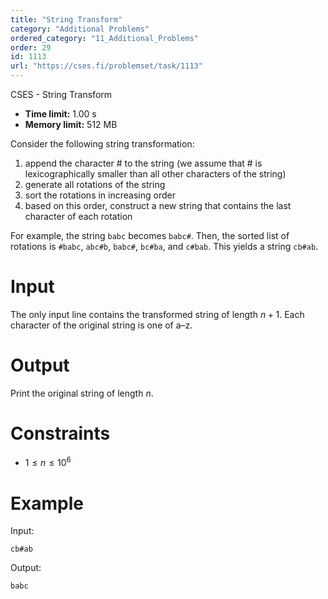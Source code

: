 ```yaml
---
title: "String Transform"
category: "Additional Problems"
ordered_category: "11_Additional_Problems"
order: 29
id: 1113
url: "https://cses.fi/problemset/task/1113"
---
```


CSES - String Transform

  * **Time limit:** 1.00 s
  * **Memory limit:** 512 MB

Consider the following string transformation:

  1. append the character # to the string (we assume that # is lexicographically smaller than all other characters of the string)
  2. generate all rotations of the string
  3. sort the rotations in increasing order
  4. based on this order, construct a new string that contains the last character of each rotation

For example, the string `babc` becomes `babc#`. Then, the sorted list of
rotations is `#babc`, `abc#b`, `babc#`, `bc#ba`, and `c#bab`. This yields a
string `cb#ab`.

# Input

The only input line contains the transformed string of length $n+1$. Each
character of the original string is one of a–z.

# Output

Print the original string of length $n$.

# Constraints

  * $1 \le n \le 10^6$

# Example

Input:

    
    
    cb#ab
    

Output:

    
    
    babc
    

